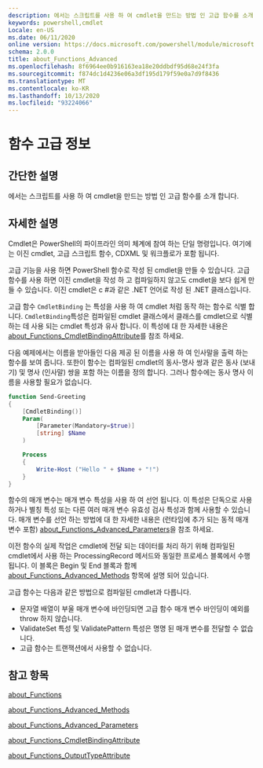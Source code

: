 ```yaml
---
description: 에서는 스크립트를 사용 하 여 cmdlet을 만드는 방법 인 고급 함수를 소개 합니다.
keywords: powershell,cmdlet
Locale: en-US
ms.date: 06/11/2020
online version: https://docs.microsoft.com/powershell/module/microsoft.powershell.core/about/about_functions_advanced?view=powershell-7.1&WT.mc_id=ps-gethelp
schema: 2.0.0
title: about_Functions_Advanced
ms.openlocfilehash: 8f6964ee0b916163ea18e20ddbdf95d68e24f3fa
ms.sourcegitcommit: f874dc1d4236e06a3df195d179f59e0a7d9f8436
ms.translationtype: MT
ms.contentlocale: ko-KR
ms.lasthandoff: 10/13/2020
ms.locfileid: "93224066"
---
```

# <a name="about-functions-advanced"></a>함수 고급 정보

## <a name="short-description"></a>간단한 설명
에서는 스크립트를 사용 하 여 cmdlet을 만드는 방법 인 고급 함수를 소개 합니다.

## <a name="long-description"></a>자세한 설명

Cmdlet은 PowerShell의 파이프라인 의미 체계에 참여 하는 단일 명령입니다. 여기에는 이진 cmdlet, 고급 스크립트 함수, CDXML 및 워크플로가 포함 됩니다.

고급 기능을 사용 하면 PowerShell 함수로 작성 된 cmdlet을 만들 수 있습니다. 고급 함수를 사용 하면 이진 cmdlet을 작성 하 고 컴파일하지 않고도 cmdlet을 보다 쉽게 만들 수 있습니다. 이진 cmdlet은 c #과 같은 .NET 언어로 작성 된 .NET 클래스입니다.

고급 함수 `CmdletBinding` 는 특성을 사용 하 여 cmdlet 처럼 동작 하는 함수로 식별 합니다. `CmdletBinding`특성은 컴파일된 cmdlet 클래스에서 클래스를 cmdlet으로 식별 하는 데 사용 되는 cmdlet 특성과 유사 합니다. 이 특성에 대 한 자세한 내용은 [about_Functions_CmdletBindingAttribute](about_Functions_CmdletBindingAttribute.md)를 참조 하세요.

다음 예제에서는 이름을 받아들인 다음 제공 된 이름을 사용 하 여 인사말을 출력 하는 함수를 보여 줍니다. 또한이 함수는 컴파일된 cmdlet의 동사-명사 쌍과 같은 동사 (보내기) 및 명사 (인사말) 쌍을 포함 하는 이름을 정의 합니다. 그러나 함수에는 동사 명사 이름을 사용할 필요가 없습니다.

```powershell
function Send-Greeting
{
    [CmdletBinding()]
    Param(
        [Parameter(Mandatory=$true)]
        [string] $Name
    )

    Process
    {
        Write-Host ("Hello " + $Name + "!")
    }
}
```

함수의 매개 변수는 매개 변수 특성을 사용 하 여 선언 됩니다.
이 특성은 단독으로 사용 하거나 별칭 특성 또는 다른 여러 매개 변수 유효성 검사 특성과 함께 사용할 수 있습니다. 매개 변수를 선언 하는 방법에 대 한 자세한 내용은 (런타임에 추가 되는 동적 매개 변수 포함) [about_Functions_Advanced_Parameters](about_Functions_Advanced_Parameters.md)을 참조 하세요.

이전 함수의 실제 작업은 cmdlet에 전달 되는 데이터를 처리 하기 위해 컴파일된 cmdlet에서 사용 하는 ProcessingRecord 메서드와 동일한 프로세스 블록에서 수행 됩니다. 이 블록은 Begin 및 End 블록과 함께 [about_Functions_Advanced_Methods](about_Functions_Advanced_Methods.md) 항목에 설명 되어 있습니다.

고급 함수는 다음과 같은 방법으로 컴파일된 cmdlet과 다릅니다.

- 문자열 배열이 부울 매개 변수에 바인딩되면 고급 함수 매개 변수 바인딩이 예외를 throw 하지 않습니다.
- ValidateSet 특성 및 ValidatePattern 특성은 명명 된 매개 변수를 전달할 수 없습니다.
- 고급 함수는 트랜잭션에서 사용할 수 없습니다.

## <a name="see-also"></a>참고 항목

[about_Functions](about_Functions.md)

[about_Functions_Advanced_Methods](about_Functions_Advanced_Methods.md)

[about_Functions_Advanced_Parameters](about_Functions_Advanced_Parameters.md)

[about_Functions_CmdletBindingAttribute](about_Functions_CmdletBindingAttribute.md)

[about_Functions_OutputTypeAttribute](about_Functions_OutputTypeAttribute.md)

